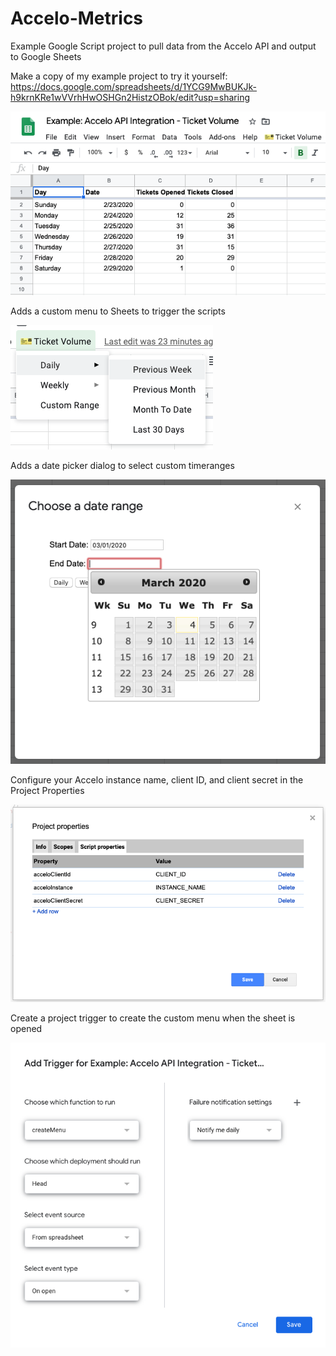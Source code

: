 # Accelo-Metrics
Example Google Script project to pull data from the Accelo API and output to Google Sheets

Make a copy of my example project to try it yourself: https://docs.google.com/spreadsheets/d/1YCG9MwBUKJk-h9krnKRe1wVVrhHwOSHGn2HistzOBok/edit?usp=sharing

![Example Data](https://github.com/Ignition-IT/Accelo-Metrics/blob/master/example_data.png?raw=true)

Adds a custom menu to Sheets to trigger the scripts

![Custom Menu](https://github.com/Ignition-IT/Accelo-Metrics/blob/master/custom_menu.png?raw=true)

Adds a date picker dialog to select custom timeranges

![Custom Date Picker](https://github.com/Ignition-IT/Accelo-Metrics/blob/master/custom_date_picker.png?raw=true)

Configure your Accelo instance name, client ID, and client secret in the Project Properties

![Project Properties](https://github.com/Ignition-IT/Accelo-Metrics/blob/master/project_properties.png?raw=true)

Create a project trigger to create the custom menu when the sheet is opened

![Menu Trigger](https://github.com/Ignition-IT/Accelo-Metrics/blob/master/menu_trigger.png?raw=true)
